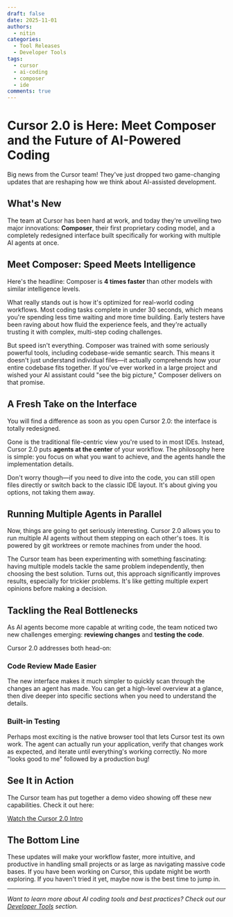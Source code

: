 ```yaml
---
draft: false
date: 2025-11-01
authors:
  - nitin
categories:
  - Tool Releases
  - Developer Tools
tags:
  - cursor
  - ai-coding
  - composer
  - ide
comments: true
---
```


# Cursor 2.0 is Here: Meet Composer and the Future of AI-Powered Coding

Big news from the Cursor team! They've just dropped two game-changing updates that are reshaping how we think about AI-assisted development.

<!-- more -->

## What's New

The team at Cursor has been hard at work, and today they're unveiling two major innovations: **Composer**, their first proprietary coding model, and a completely redesigned interface built specifically for working with multiple AI agents at once.

## Meet Composer: Speed Meets Intelligence

Here's the headline: Composer is **4 times faster** than other models with similar intelligence levels.

What really stands out is how it's optimized for real-world coding workflows. Most coding tasks complete in under 30 seconds, which means you're spending less time waiting and more time building. Early testers have been raving about how fluid the experience feels, and they're actually trusting it with complex, multi-step coding challenges.

But speed isn't everything. Composer was trained with some seriously powerful tools, including codebase-wide semantic search. This means it doesn't just understand individual files—it actually comprehends how your entire codebase fits together. If you've ever worked in a large project and wished your AI assistant could "see the big picture," Composer delivers on that promise.

## A Fresh Take on the Interface

You will find a difference as soon as you open Cursor 2.0: the interface is totally redesigned.

Gone is the traditional file-centric view you're used to in most IDEs. Instead, Cursor 2.0 puts **agents at the center** of your workflow. The philosophy here is simple: you focus on what you want to achieve, and the agents handle the implementation details.

Don't worry though—if you need to dive into the code, you can still open files directly or switch back to the classic IDE layout. It's about giving you options, not taking them away.

## Running Multiple Agents in Parallel

Now, things are going to get seriously interesting. Cursor 2.0 allows you to run multiple AI agents without them stepping on each other's toes. It is powered by git worktrees or remote machines from under the hood.

The Cursor team has been experimenting with something fascinating: having multiple models tackle the same problem independently, then choosing the best solution. Turns out, this approach significantly improves results, especially for trickier problems. It's like getting multiple expert opinions before making a decision.

## Tackling the Real Bottlenecks

As AI agents become more capable at writing code, the team noticed two new challenges emerging: **reviewing changes** and **testing the code**.

Cursor 2.0 addresses both head-on:

### Code Review Made Easier

The new interface makes it much simpler to quickly scan through the changes an agent has made. You can get a high-level overview at a glance, then dive deeper into specific sections when you need to understand the details.

### Built-in Testing

Perhaps most exciting is the native browser tool that lets Cursor test its own work. The agent can actually run your application, verify that changes work as expected, and iterate until everything's working correctly. No more "looks good to me" followed by a production bug!

## See It in Action

The Cursor team has put together a demo video showing off these new capabilities. Check it out here:

[Watch the Cursor 2.0 Intro](https://cdn.sanity.io/files/2hv88549/production/d0c0045982c4bb6f27ace8b99970ee00f94a25a7.mp4)

## The Bottom Line

These updates will make your workflow faster, more intuitive, and productive in handling small projects or as large as navigating massive code bases. If you have been working on Cursor, this update might be worth exploring. If you haven't tried it yet, maybe now is the best time to jump in.

---

*Want to learn more about AI coding tools and best practices? Check out our [Developer Tools](/tools/) section.* 